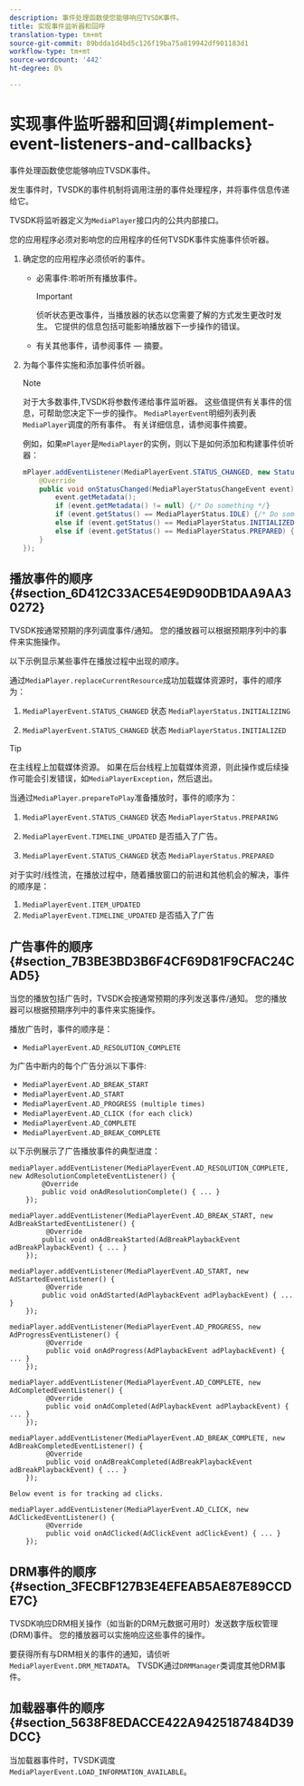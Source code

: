 ```yaml
---
description: 事件处理函数使您能够响应TVSDK事件。
title: 实现事件监听器和回呼
translation-type: tm+mt
source-git-commit: 89bdda1d4bd5c126f19ba75a819942df901183d1
workflow-type: tm+mt
source-wordcount: '442'
ht-degree: 0%

---
```



# 实现事件监听器和回调{#implement-event-listeners-and-callbacks}

事件处理函数使您能够响应TVSDK事件。

发生事件时，TVSDK的事件机制将调用注册的事件处理程序，并将事件信息传递给它。

TVSDK将监听器定义为`MediaPlayer`接口内的公共内部接口。

您的应用程序必须对影响您的应用程序的任何TVSDK事件实施事件侦听器。

1. 确定您的应用程序必须侦听的事件。

   * 必需事件:聆听所有播放事件。

      >[!IMPORTANT]
      >
      >侦听状态更改事件，当播放器的状态以您需要了解的方式发生更改时发生。 它提供的信息包括可能影响播放器下一步操作的错误。

   * 有关其他事件，请参阅事件 — 摘要。

1. 为每个事件实施和添加事件侦听器。

   >[!NOTE]
   >
   >对于大多数事件,TVSDK将参数传递给事件监听器。 这些值提供有关事件的信息，可帮助您决定下一步的操作。 `MediaPlayerEvent`明细列表列表`MediaPlayer`调度的所有事件。 有关详细信息，请参阅事件摘要。

   例如，如果`mPlayer`是`MediaPlayer`的实例，则以下是如何添加和构建事件侦听器：

   ```java
   mPlayer.addEventListener(MediaPlayerEvent.STATUS_CHANGED, new StatusChangeEventListener() { 
       @Override 
       public void onStatusChanged(MediaPlayerStatusChangeEvent event) { 
           event.getMetadata(); 
           if (event.getMetadata() != null) {/* Do something */} 
           if (event.getStatus() == MediaPlayerStatus.IDLE) {/* Do something */} 
           else if (event.getStatus() == MediaPlayerStatus.INITIALIZED) {/* Do something */} 
           else if (event.getStatus() == MediaPlayerStatus.PREPARED) {/* Do something */} 
       } 
   }); 
   ```

## 播放事件的顺序{#section_6D412C33ACE54E9D90DB1DAA9AA30272}

TVSDK按通常预期的序列调度事件/通知。 您的播放器可以根据预期序列中的事件来实施操作。

以下示例显示某些事件在播放过程中出现的顺序。

通过`MediaPlayer.replaceCurrentResource`成功加载媒体资源时，事件的顺序为：

1. `MediaPlayerEvent.STATUS_CHANGED` 状态  `MediaPlayerStatus.INITIALIZING`

1. `MediaPlayerEvent.STATUS_CHANGED` 状态  `MediaPlayerStatus.INITIALIZED`

>[!TIP]
>
>在主线程上加载媒体资源。 如果在后台线程上加载媒体资源，则此操作或后续操作可能会引发错误，如`MediaPlayerException`，然后退出。

当通过`MediaPlayer.prepareToPlay`准备播放时，事件的顺序为：

1. `MediaPlayerEvent.STATUS_CHANGED` 状态  `MediaPlayerStatus.PREPARING`

1. `MediaPlayerEvent.TIMELINE_UPDATED` 是否插入了广告。
1. `MediaPlayerEvent.STATUS_CHANGED` 状态  `MediaPlayerStatus.PREPARED`

对于实时/线性流，在播放过程中，随着播放窗口的前进和其他机会的解决，事件的顺序是：

1. `MediaPlayerEvent.ITEM_UPDATED`
1. `MediaPlayerEvent.TIMELINE_UPDATED` 是否插入了广告

## 广告事件的顺序{#section_7B3BE3BD3B6F4CF69D81F9CFAC24CAD5}

当您的播放包括广告时，TVSDK会按通常预期的序列发送事件/通知。 您的播放器可以根据预期序列中的事件来实施操作。

播放广告时，事件的顺序是：

* `MediaPlayerEvent.AD_RESOLUTION_COMPLETE`

为广告中断内的每个广告分派以下事件:

* `MediaPlayerEvent.AD_BREAK_START`
* `MediaPlayerEvent.AD_START`
* `MediaPlayerEvent.AD_PROGRESS (multiple times)`
* `MediaPlayerEvent.AD_CLICK (for each click)`
* `MediaPlayerEvent.AD_COMPLETE`
* `MediaPlayerEvent.AD_BREAK_COMPLETE`

以下示例展示了广告播放事件的典型进度：

```
mediaPlayer.addEventListener(MediaPlayerEvent.AD_RESOLUTION_COMPLETE, new AdResolutionCompleteEventListener() { 
        @Override 
        public void onAdResolutionComplete() { ... } 
    }); 
 
mediaPlayer.addEventListener(MediaPlayerEvent.AD_BREAK_START, new AdBreakStartedEventListener() { 
         @Override 
        public void onAdBreakStarted(AdBreakPlaybackEvent adBreakPlaybackEvent) { ... } 
    }); 
 
mediaPlayer.addEventListener(MediaPlayerEvent.AD_START, new AdStartedEventListener() { 
         @Override 
        public void onAdStarted(AdPlaybackEvent adPlaybackEvent) { ... } 
    }); 
 
mediaPlayer.addEventListener(MediaPlayerEvent.AD_PROGRESS, new AdProgressEventListener() { 
         @Override 
         public void onAdProgress(AdPlaybackEvent adPlaybackEvent) { ... } 
    }); 
 
mediaPlayer.addEventListener(MediaPlayerEvent.AD_COMPLETE, new AdCompletedEventListener() { 
         @Override 
         public void onAdCompleted(AdPlaybackEvent adPlaybackEvent) { ... } 
    }); 
 
mediaPlayer.addEventListener(MediaPlayerEvent.AD_BREAK_COMPLETE, new AdBreakCompletedEventListener() { 
         @Override 
         public void onAdBreakCompleted(AdBreakPlaybackEvent adBreakPlaybackEvent) { ... } 
    }); 
 
Below event is for tracking ad clicks. 
 
mediaPlayer.addEventListener(MediaPlayerEvent.AD_CLICK, new AdClickedEventListener() { 
         @Override 
         public void onAdClicked(AdClickEvent adClickEvent) { ... } 
    });
```

## DRM事件的顺序{#section_3FECBF127B3E4EFEAB5AE87E89CCDE7C}

TVSDK响应DRM相关操作（如当新的DRM元数据可用时）发送数字版权管理(DRM)事件。 您的播放器可以实施响应这些事件的操作。

要获得所有与DRM相关的事件的通知，请侦听`MediaPlayerEvent.DRM_METADATA`。 TVSDK通过`DRMManager`类调度其他DRM事件。

## 加载器事件的顺序{#section_5638F8EDACCE422A9425187484D39DCC}

当加载器事件时，TVSDK调度`MediaPlayerEvent.LOAD_INFORMATION_AVAILABLE`。